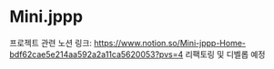 # Mini.jppp
프로젝트 관련 노션 링크: https://www.notion.so/Mini-jppp-Home-bdf62cae5e214aa592a2a11ca5620053?pvs=4
리팩토링 및 디벨롭 예정
